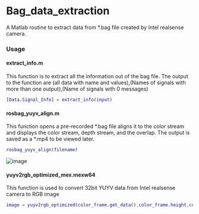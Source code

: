 # Bag_data_extraction
A Matlab routine to extract data from *.bag file created by Intel realsense camera.

### Usage 
#### extract_info.m
This function is to extract all the information out of the bag file. The output to the function are (all data with name and values),(Names of signals with more than one output),(Name of signals with 0 messages)
```matlab
[Data,Signal_Info] = extract_info(input)
```


#### rosbag_yuyv_align.m
This function opens a pre-recorded *.bag file aligns it to the color stream and displays the color stream, depth stream, and the overlap. The output is saved as a *.mp4 to be viewed later.
```matlab
rosbag_yuyv_align(filename)
```
![image](https://github.com/chhayank-sri/Bag_data_extraction/assets/117337144/e29797c2-9e3d-4236-b206-a1d6154f4d1a)


#### yuyv2rgb_optimized_mex.mexw64
This function is used to convert 32bit YUYV data from Intel realsense camera to RGB image
```matlab
image = yuyv2rgb_optimized(color_frame.get_data(),color_frame.height,color_frame.width)
```
